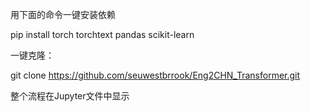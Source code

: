用下面的命令一键安装依赖

pip install torch torchtext pandas scikit-learn

一键克隆：

git clone https://github.com/seuwestbrrook/Eng2CHN_Transformer.git

整个流程在Jupyter文件中显示
